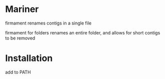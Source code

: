 # Mariner
firmament renames contigs in a single file

firmament for folders renames an entire folder, and allows for short contigs to be removed


# Installation

add to PATH

